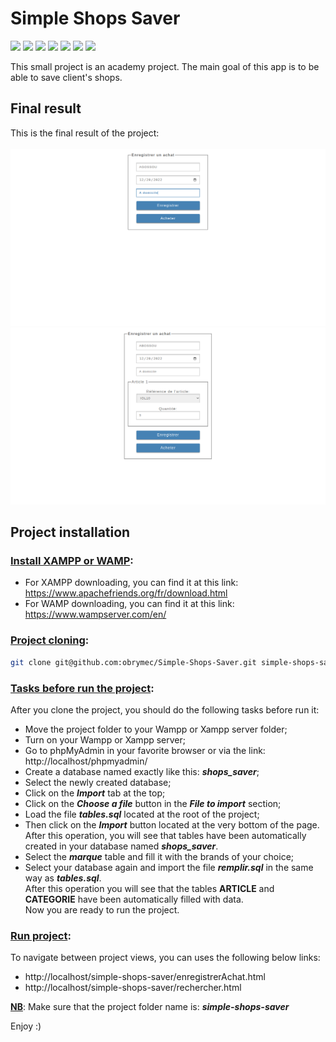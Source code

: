 # Simple Shops Saver
![](https://img.shields.io/badge/javascript-%20ES5-orange)
![](https://img.shields.io/badge/mysql-%208.0-green)
![](https://img.shields.io/badge/css-%203-lightgrey)
![](https://img.shields.io/badge/jquery-%201.5-blue)
![](https://img.shields.io/badge/sql-%2013.0-orange)
![](https://img.shields.io/badge/html-%205-blue)
![](https://img.shields.io/badge/php-7.4-blue)

This small project is an academy project. The main goal of this app is to be able to save client's shops.

## Final result
This is the final result of the project:<br/><br/>
![](./render-1.png)
![](./render-2.png)

## Project installation

### <u>Install XAMPP or WAMP</u>:
- For XAMPP downloading, you can find it at this link: <a href = "https://www.apachefriends.org/fr/download.html">https://www.apachefriends.org/fr/download.html</a>
- For WAMP downloading, you can find it at this link: <a href = "https://www.wampserver.com/en">https://www.wampserver.com/en/</a>

### <u>Project cloning</u>:
```sh
git clone git@github.com:obrymec/Simple-Shops-Saver.git simple-shops-saver/
```

### <u>Tasks before run the project</u>:
After you clone the project, you should do the following tasks before run it:
- Move the project folder to your Wampp or Xampp server folder;
- Turn on your Wampp or Xampp server;
- Go to phpMyAdmin in your favorite browser or via the link: http://localhost/phpmyadmin/
- Create a database named exactly like this: <i><strong>shops_saver</strong></i>;
- Select the newly created database;
- Click on the <i><strong>Import</strong></i> tab at the top;
- Click on the <i><strong>Choose a file</strong></i> button in the <i><strong>File to import</strong></i> section;
- Load the file <i><strong>tables.sql</strong></i> located at the root of the project;
- Then click on the <i><strong>Import</strong></i> button located at the very bottom of the page.<br/>
After this operation, you will see that tables have been automatically created in your database named <i><strong>shops_saver</strong></i>.
- Select the <i><strong>marque</strong></i> table and fill it with the brands of your choice;
- Select your database again and import the file <i><strong>remplir.sql</i></strong> in the same way as <i><strong>tables.sql</i></strong>.<br/>
After this operation you will see that the tables <strong>ARTICLE</strong> and <strong>CATEGORIE</strong> have been automatically filled with data.<br/>
Now you are ready to run the project.

### <u>Run project</u>:
To navigate between project views, you can uses the following below links:
- http://localhost/simple-shops-saver/enregistrerAchat.html
- http://localhost/simple-shops-saver/rechercher.html

<u><strong>NB</strong></u>: Make sure that the project folder name is: <i><strong>simple-shops-saver</i></strong>

Enjoy :)
